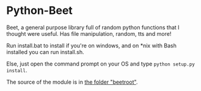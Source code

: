 # Python-Beet
Beet, a general purpose library full of random python functions that I thought were useful. Has file manipulation, random, tts and more!<br>

Run install.bat to install if you're on windows, and on \*nix with Bash installed you can run install.sh.<br>

Else, just open the command prompt on your OS and type `python setup.py install`.<br>

The source of the module is in [the folder "beetroot"](./beetroot).
